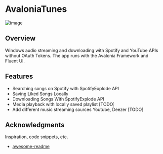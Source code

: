 # AvaloniaTunes

![image](https://github.com/user-attachments/assets/72b3647a-5657-40fc-9fbf-f61ba1a523e5)


## Overview

Windows audio streaming and downloading with Spotify and YouTube APIs without OAuth Tokens. The app runs with the Avalonia Framework and Fluent UI.


## Features

- Searching songs on Spotify with SpotifyExplode API 
- Saving Liked Songs Locally
- Downloading Songs With SpotifyExplode API 
- Media playback with locally saved playlist [TODO]
- Add different music streaming sources Youtube, Deezer [TODO]



## Acknowledgments

Inspiration, code snippets, etc.
* [awesome-readme](https://github.com/matiassingers/awesome-readme)
